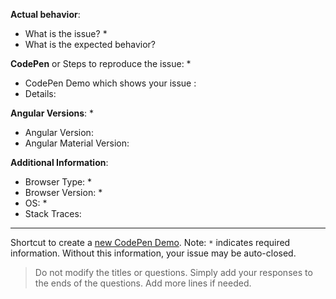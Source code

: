 **Actual behavior**:
-  What is the issue? *
-  What is the expected behavior?

**CodePen** or Steps to reproduce the issue: *
-  CodePen Demo which shows your issue :
-  Details:

**Angular Versions**: *
-  Angular Version:
-  Angular Material Version:

**Additional Information**:
-  Browser Type: *
-  Browser Version: *
-  OS: *
-  Stack Traces:

----
Shortcut to create a [new CodePen Demo](http://codepen.io/team/AngularMaterial/pen/bEGJdd).
Note: `*` indicates required information. Without this information, your issue may be auto-closed.

> Do not modify the titles or questions. Simply add your responses to the ends of the questions.
  Add more lines if needed.